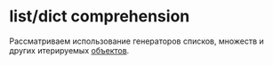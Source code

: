 # list/dict comprehension

Рассматриваем использование генераторов списков, множеств и других итерируемых [объектов](https://pyneng.readthedocs.io/ru/latest/book/08_useful_basics/x_comprehensions.html).